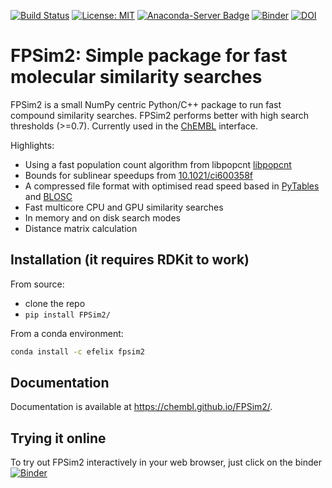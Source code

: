 [![Build Status](https://dev.azure.com/chembl/FPSim2/_apis/build/status/chembl.FPSim2?branchName=master)](https://dev.azure.com/chembl/FPSim2/_build/latest?definitionId=1&branchName=master)
[![License: MIT](https://img.shields.io/badge/License-MIT-yellow.svg)](https://opensource.org/licenses/MIT)
[![Anaconda-Server Badge](https://anaconda.org/efelix/fpsim2/badges/platforms.svg)](https://anaconda.org/efelix/fpsim2)
[![Binder](http://mybinder.org/badge.svg)](http://beta.mybinder.org/v2/gh/eloyfelix/fpsim2_binder/master?filepath=demo.ipynb)
[![DOI](https://zenodo.org/badge/154705090.svg)](https://zenodo.org/badge/latestdoi/154705090)


# FPSim2: Simple package for fast molecular similarity searches

FPSim2 is a small NumPy centric Python/C++ package to run fast compound similarity searches. FPSim2 performs better with high search thresholds (>=0.7). Currently used in the [ChEMBL](http://www.ebi.ac.uk/chembl/) interface.

Highlights:
- Using a fast population count algorithm from libpopcnt [libpopcnt](https://github.com/kimwalisch/libpopcnt)
- Bounds for sublinear speedups from [10.1021/ci600358f](https://pubs.acs.org/doi/abs/10.1021/ci600358f)
- A compressed file format with optimised read speed based in [PyTables](https://www.pytables.org/) and [BLOSC](http://www.blosc.org/pages/blosc-in-depth/)
- Fast multicore CPU and GPU similarity searches
- In memory and on disk search modes
- Distance matrix calculation

## Installation (it requires RDKit to work)

From source:

 - clone the repo
 - `pip install FPSim2/`

From a conda environment:

```bash
conda install -c efelix fpsim2
```

## Documentation

Documentation is available at https://chembl.github.io/FPSim2/.


## Trying it online

To try out FPSim2 interactively in your web browser, just click on the binder [![Binder](http://mybinder.org/badge.svg)](http://beta.mybinder.org/v2/gh/eloyfelix/fpsim2_binder/master?filepath=demo.ipynb)

